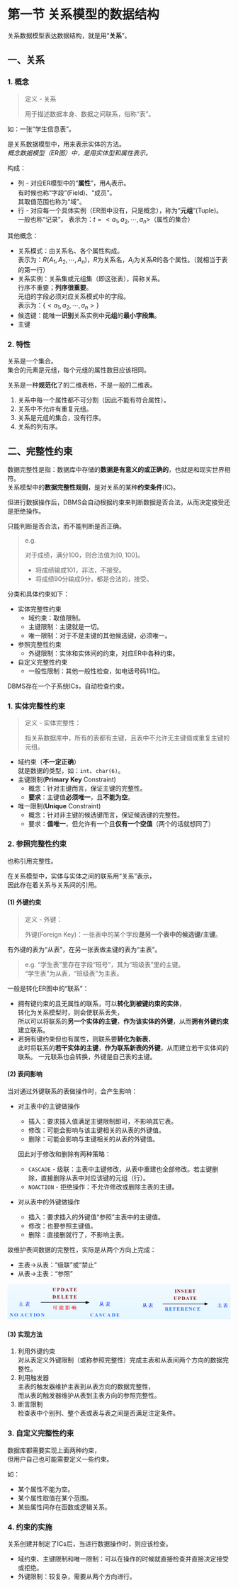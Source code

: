 # 第一节 关系模型的数据结构

关系数据模型表达数据结构，就是用“**关系**”。

## 一、关系

### 1. 概念

> 定义 - 关系
>
> 用于描述数据本身、数据之间联系，俗称“表”。

如：一张“学生信息表”。

是关系数据模型中，用来表示实体的方法。  
*概念数据模型（ER图）中，是用实体型和属性表示。*

构成：

* 列 - 对应ER模型中的“**属性**”，用$A_i$表示。  
  有时候也称“字段”(Field)、“成员”。  
  其取值范围也称为“域”。
* 行 - 对应每一个具体实例（ER图中没有，只是概念），称为“**元组**”(Tuple)。  
  一般也称“记录”。
  表示为：$t=<a_1,a_2,\cdots,a_n>$（属性的集合）

其他概念：

* 关系模式：由关系名、各个属性构成。  
  表示为：$R(A_1,A_2,\cdots,A_n)$，$R$为关系名，$A_i$为关系$R$的各个属性。（就相当于表的第一行）
* 关系实例：关系集或元组集（即这张表），简称关系。  
  行序不重要；**列序很重要**。  
  元组的字段必须对应关系模式中的字段。  
  表示为：$\{<a_1,a_2,\cdots,a_n>\}$
* 候选键：能唯一**识别**关系实例中**元组**的**最小字段集**。
* 主键

### 2. 特性

关系是一个集合。  
集合的元素是元组，每个元组的属性数目应该相同。

关系是一种**规范化**了的二维表格，不是一般的二维表。

1. 关系中每一个属性都不可分割（因此不能有符合属性）。
2. 关系中不允许有重复元组。
3. 关系是元组的集合，没有行序。
4. 关系的列有序。

## 二、完整性约束

数据完整性是指：数据库中存储的**数据是有意义的或正确的**，也就是和现实世界相符。  
关系模型中的**数据完整性规则**，是对关系的某种**约束条件**(IC)。

但进行数据操作后，DBMS会自动根据约束来判断数据是否合法，从而决定接受还是拒绝操作。

只能判断是否合法，而不能判断是否正确。  
> e.g.  
>
> 对于成绩，满分100，则合法值为$[0,100]$。
>
> * 将成绩输成101，非法，不接受。
> * 将成绩90分输成9分，都是合法的，接受。

分类和具体约束如下：

* 实体完整性约束
  * 域约束​：取值限制。
  * 主键限制：主键就是一切。
  * 唯一限制：对于不是主键的其他候选键，必须唯一。
* 参照完整性约束
  * 外键限制：实体和实体间的约束，对应ER中各种约束。
* 自定义完整性约束
  * 一般性限制：其他一般性检查，如电话号码11位。

DBMS存在一个子系统ICs，自动检查约束。

### 1. 实体完整性约束

> 定义 - 实体完整性：
>
> 指关系数据库中，所有的表都有主键，且表中不允许无主键值或重复主键的元组。

* 域约束（**不一定正确**）  
  就是数据的类型，如：`int`、`char(6)`。
* 主键限制(**Primary Key** Constraint)
  * 概念：针对主键而言，保证主键的完整性。
  * **要求**：主键值**必须唯一**，且**不能为空**。
* 唯一限制(**Unique** Constraint)
  * 概念：针对非主键的候选键而言，保证候选键的完整性。
  * 要求：**值唯一**，但允许有一个且**仅有一个空值**（两个的话就想同了）

### 2. 参照完整性约束

也称引用完整性。

在关系模型中，实体与实体之间的联系用“关系”表示，  
因此存在着关系与关系间的引用。

#### (1) 外键约束

> 定义 - 外键：
>
> 外键(Foreign Key)：一张表中的某个字段**是另一个表中的候选键/主键**。  

有外键的表为“从表”，在另一张表做主键的表为“主表”。
> e.g. “学生表”里存在字段“班号”，其为“班级表”里的主键。  
> “学生表”为从表，“班级表”为主表。

一般是转化ER图中的“联系”：

* 拥有键约束的且无属性的联系，可以**转化到被键约束的实体**，  
  转化为关系模型时，则会使联系丢失，  
  所以可以将联系的**另一个实体的主键**，**作为该实体的外键**，从而**拥有外键约束**建立联系。
* 若拥有键约束但也有属性，则联系要**转化为新表**，  
  此时将联系的**若干实体的主键**，**作为联系新表的外键**，从而建立若干实体间的联系。
  一元联系也会转换，外键是自己表的主键。

#### (2) 表间影响

当对通过外键联系的表做操作时，会产生影响：

* 对主表中的主键做操作
  * 插入：要求插入值满足主键限制即可，不影响其它表。​
  * 修改：可能会影响与该主键相关的从表的外键值。
  * 删除：可能会影响与主键相关的从表的外键值。  
  
  因此对于修改和删除有两种策略：
  * `CASCADE` - 级联：主表中主键修改，从表中重建也全部修改。若主键删除，直接删除从表中对应该键的元组（行）。
  * `NOACTION` - 拒绝操作：不允许修改或删除主表的主键。
* 对从表中的外键做操作
  * 插入：要求插入的外键值“参照”主表中的主键值。
  * 修改：也要参照主键值。
  * 删除：直接删就行了，不影响主表。
  
故维护表间数据的完整性，实际是从两个方向上完成：

* 主表→从表：“级联”或“禁止”
* 从表→主表：“参照”

![图 13](images/3.1-Relational_Data_Model-1--03-31_11-35-01.png)

#### (3) 实现方法

1. 利用外键约束  
   对从表定义外键限制（或称参照完整性）完成主表和从表间两个方向的数据完整性。
2. 利用触发器  
   主表的触发器维护主表到从表方向的数据完整性，  
   而从表的触发器维护从表到主表方向的参照完整性。
3. 断言限制  
   检查表中个别列、整个表或表与表之间是否满足注定条件。

### 3. 自定义完整性约束

数据库都需要实现上面两种约束，  
但用户自己也可能需要定义一些约束。

如：

* 某个属性不能为空。
* 某个属性取值在某个范围。
* 某些属性间存在函数或逻辑关系。

### 4. 约束的实施

关系创建并制定了ICs后，当进行数据操作时，则应该检查。

* 域约束、主键限制和唯一限制：可以在操作的时候就直接检查并直接决定接受或拒绝。
* 外键限制：较复杂，需要从两个方向进行。
